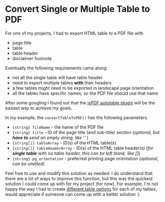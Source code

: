 <!--
  Title: Convert Single or Multiple Table(s) to PDF
  Description: This example converts (single or multiple) HTML table(s) to PDF using the jsPDF autotable plugin.
  Author: Walah
-->
 
# Convert Single or Multiple Table to PDF

For one of my projects, I had to export HTML table to a PDF file with 

- page title
- table
- table header
- disclaimer footnote

Eventually the following requirements came along:

- not all the single table will have table header
- need to export multiple tables **with** their headers
- a few tables might need to be exported in landscape page orientation
- all the tables have specific names, so the PDF file should use that name

After some googling I found out that the [jsPDF autotable plugin](https://github.com/simonbengtsson/jsPDF-AutoTable)
will be the easiest way to achieve my goals. 

In my example, the `convertTableToPDF()` has the following parameters:

- `{string} fileName` - the name of the PDF file
- `{string} title` - ID of the page title (and sub-title) section (_optional, but **have to** send an empty string; like ''_ )
- `{string[]} tableArray` - ID(s) of the HTML table(s)
- `{string[]} tableHeaderArray` - ID(s) of the HTML table header(s) (_for **single table** with no table header, this can be left blank; like []_)
- `{string} pg_orientation` - preferred printing page orientation (_optional, can be omitted_)

Feel free to use and modify this solution as needed. I do understand that there are a lot of ways to improve this function, but this was the quickest solution I could come up with for my project (for now). For example, I'm not happy the way I had to create [different table options](https://github.com/Walah/ConvertSingleOrMultipleTableToPDF/blob/master/jsHTMLtoPDF.js#L46) for each of my tables, would appreciate if someone can come up with a better solution :) 

